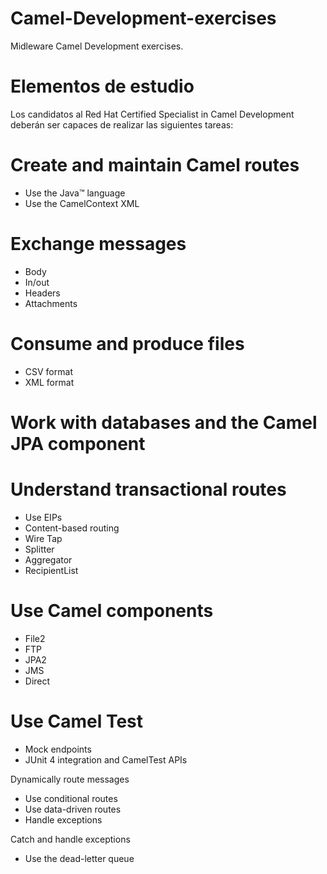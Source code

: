 # Camel-Development-exercises
Midleware Camel Development exercises.

# Elementos de estudio

Los candidatos al Red Hat Certified Specialist in Camel Development deberán ser capaces de realizar las siguientes tareas:

# Create and maintain Camel routes
* Use the Java™ language
* Use the CamelContext XML

# Exchange messages
* Body
* In/out
* Headers
* Attachments

# Consume and produce files
* CSV format
* XML format

# Work with databases and the Camel JPA component

# Understand transactional routes
* Use EIPs
* Content-based routing
* Wire Tap
* Splitter
* Aggregator
* RecipientList

# Use Camel components
* File2
* FTP
* JPA2
* JMS
* Direct

# Use Camel Test
* Mock endpoints
* JUnit 4 integration and CamelTest APIs

Dynamically route messages
* Use conditional routes
* Use data-driven routes
* Handle exceptions

Catch and handle exceptions
* Use the dead-letter queue
